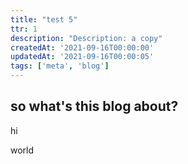 ```yaml
---
title: "test 5"
ttr: 1
description: "Description: a copy"
createdAt: '2021-09-16T00:00:00'
updatedAt: '2021-09-16T00:00:05'
tags: ['meta', 'blog']
---
```


## so what's this blog about?

hi

world
